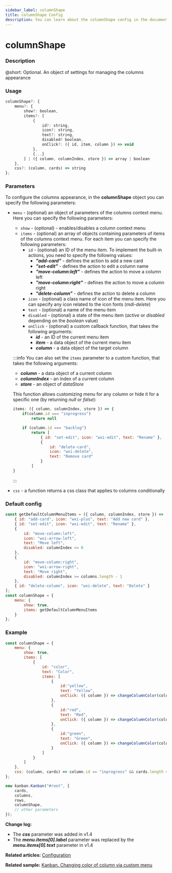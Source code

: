 ```yaml
---
sidebar_label: columnShape
title: columnShape Config
description: You can learn about the columnShape config in the documentation of the DHTMLX JavaScript Kanban library. Browse developer guides and API reference, try out code examples and live demos, and download a free 30-day evaluation version of DHTMLX Kanban.
---
```


# columnShape

### Description

@short: Optional. An object of settings for managing the columns appearance

### Usage

~~~jsx {}
columnShape?: {
	menu?: {
		show?: boolean,
		items?: [
			{
				id?: string,
				icon?: string,
				text?: string,
				disabled? boolean,
				onClick?: ({ id, item, column }) => void
			}, 
			{...}
		] | ({ column, columnIndex, store }) => array | boolean
	},
	css?: (column, cards) => string
};
~~~

### Parameters

To configure the columns appearance, in the **columnShape** object you can specify the following parameters:

- `menu` - (optional) an object of parameters of the columns context menu. Here you can specify the following parameters:
	- `show` - (optional) - enables/disables a column context menu
	- `items` - (optional) an array of objects containing parameters of items of the columns context menu. For each item you can specify the following parameters:
		- `id` - (optional) an ID of the menu item. To implement the built-in actions, you need to specify the following values:
			- ***"add-card"*** - defines the action to add a new card
			- ***"set-edit"*** - defines the action to edit a column name
			- ***"move-column:left"*** - defines the action to move a column left
			- ***"move-column:right"*** - defines the action to move a column right
			- ***"delete-column"*** - defines the action to delete a column
		- `icon` - (optional) a class name of icon of the menu item. Here you can specify any icon related to the icon fonts (*mdi-delete*)
		- `text` - (optional) a name of the menu item
		- `disabled` - (optional) a state of the menu item (*active* or *disabled* depending on the *boolean* value)
		- `onClick` - (optional) a custom callback function, that takes the following arguments:
			- ***id*** - an ID of the current menu item
			- ***item*** - a data object of the current menu item
			- ***column*** - a data object of the target column

	:::info
	You can also set the `items` parameter to a custom function, that takes the following arguments:
	- ***column*** - a data object of a current column
	- ***columnIndex*** - an index of a current column
	- ***store*** - an object of *dataStore*

	This function allows customizing menu for any column or hide it for a specific one (by returning *null* or *false*):

	~~~jsx {}
	items: ({ column, columnIndex, store }) => {
		if(column.id === "inprogress")
			return null

		if (column.id === "backlog") 
			return [
				{ id: "set-edit", icon: "wxi-edit", text: "Rename" },
				{
					id: "delete-card",
					icon: "wxi-delete",
					text: "Remove card"
				}
			]
	}
	~~~
	:::

- `css` - a function returns a css class that applies to columns conditionally

### Default config

~~~jsx {}
const getDefaultColumnMenuItems = ({ column, columnIndex, store }) => [
	{ id: "add-card", icon: "wxi-plus", text: "Add new card" },
    { id: "set-edit", icon: "wxi-edit", text: "Rename" },
    {
        id: "move-column:left",
        icon: "wxi-arrow-left",
        text: "Move left",
        disabled: columnIndex <= 0
    },
    {
        id: "move-column:right",
        icon: "wxi-arrow-right",
        text: "Move right",
        disabled: columnIndex >= columns.length - 1
    },
    { id: "delete-column", icon: "wxi-delete", text: "Delete" }
];
const columnShape = {
	menu: {
		show: true,
		items: getDefaultColumnMenuItems
	}
};
~~~

### Example

~~~jsx {1-29,35}
const columnShape = {
	menu: {
		show: true,
		items: [
			{
				id: "color",
				text: "Color",
				items: [
					{ 
						id:"yellow", 
						text: "Yellow",
						onClick: ({ column }) => changeColumnColor(column, "yellow")
					},
					{ 
						id:"red", 
						text: "Red",
						onClick: ({ column }) => changeColumnColor(column, "red")
					},
					{ 
						id:"green", 
						text: "Green",
						onClick: ({ column }) => changeColumnColor(column, "green")
					}
				]
			}
		]
	},
	css: (column, cards) => column.id == "inprogress" && cards.length < 5 ? "green" : "red"
};

new kanban.Kanban("#root", {
	cards,
	columns,
	rows,
	columnShape, 
	// other parameters
});
~~~

**Change log:**
- The ***css*** parameter was added in v1.4
- The ***menu.items[0].label*** parameter was replaced by the ***menu.items[0].text*** parameter in v1.4

**Related articles:** [Configuration](../../../guides/configuration)

**Related sample:** [Kanban. Changing color of column via custom menu](https://snippet.dhtmlx.com/fnlvd2g5?tag=kanban)
